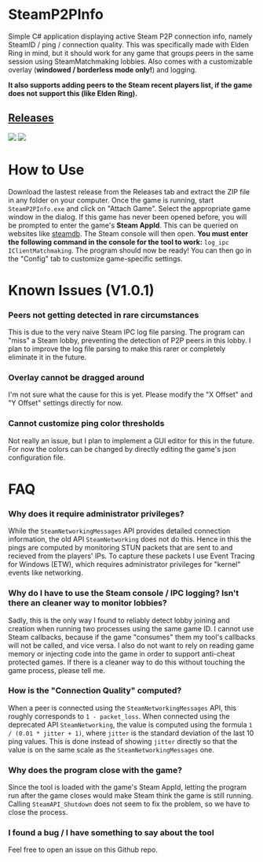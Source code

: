 # SteamP2PInfo
Simple C# application displaying active Steam P2P connection info, namely SteamID / ping / connection quality. This was specifically made with Elden Ring in mind, but it should work for any game that groups peers in the same session using SteamMatchmaking lobbies. Also comes with a customizable overlay (**windowed / borderless mode only!**) and logging.

**It also supports adding peers to the Steam recent players list, if the game does not support this (like Elden Ring).**
## [Releases](https://github.com/tremwil/SteamP2PInfo/releases/)

![](https://raw.githubusercontent.com/tremwil/SteamP2PInfo/master/overlay_er.PNG)
![](https://raw.githubusercontent.com/tremwil/SteamP2PInfo/master/gui.PNG)

# How to Use
Download the lastest release from the Releases tab and extract the ZIP file in any folder on your computer. Once the game is running, start `SteamP2PInfo.exe` and click on "Attach Game". Select the appropriate game window in the dialog. If this game has never been opened before, you will be prompted to enter the game's **Steam AppId**. This can be queried on websites like [steamdb](https://steamdb.info/). The Steam console will then open. **You must enter the following command in the console for the tool to work:** `log_ipc IClientMatchmaking`. The program should now be ready! You can then go in the "Config" tab to customize game-specific settings. 

# Known Issues (V1.0.1)
### Peers not getting detected in rare circumstances
This is due to the very naive Steam IPC log file parsing. The program can "miss" a Steam lobby, preventing the detection of P2P peers in this lobby. I plan to improve the log file parsing to make this rarer or completely eliminate it in the future.

### Overlay cannot be dragged around
I'm not sure what the cause for this is yet. Please modify the "X Offset" and "Y Offset" settings directly for now.

### Cannot customize ping color thresholds
Not really an issue, but I plan to implement a GUI editor for this in the future. For now the colors can be changed by directly editing the game's json configuration file. 

# FAQ
### Why does it require administrator privileges?
While the `SteamNetworkingMessages` API provides detailed connection information, the old API `SteamNetworking` does not do this. Hence in this the pings are computed by monitoring STUN packets that are sent to and recieved from the players' IPs. To capture these packets I use Event Tracing for Windows (ETW), which requires administrator privileges for "kernel" events like networking.

### Why do I have to use the Steam console / IPC logging? Isn't there an cleaner way to monitor lobbies?
Sadly, this is the only way I found to reliably detect lobby joining and creation when running two processes using the same game ID. I cannot use Steam callbacks, because if the game "consumes" them my tool's callbacks will not be called, and vice versa. I also do not want to rely on reading game memory or injecting code into the game in order to support anti-cheat protected games. If there is a cleaner way to do this without touching the game process, please tell me.

### How is the "Connection Quality" computed?
When a peer is connected using the `SteamNetworkingMessages` API, this roughly corresponds to `1 - packet_loss`. When connected using the deprecated API `SteamNetworking`, the value is computed using the formula `1 / (0.01 * jitter + 1)`, where `jitter` is the standard deviation of the last 10 ping values. This is done instead of showing `jitter` directly so that the value is on the same scale as the `SteamNetworkingMessages` one.

### Why does the program close with the game?
Since the tool is loaded with the game's Steam AppId, letting the program run after the game closes would make Steam think the game is still running. Calling `SteamAPI_Shutdown` does not seem to fix the problem, so we have to close the process.

### I found a bug / I have something to say about the tool
Feel free to open an issue on this Github repo.
